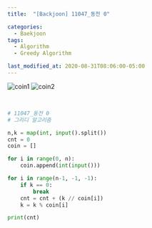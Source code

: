 ```yaml
---
title:  "[Backjoon] 11047_동전 0"

categories:
  - Baekjoon
tags:
  - Algorithm
  - Greedy Algorithm

last_modified_at: 2020-08-31T08:06:00-05:00
---
```


![coin1](https://user-images.githubusercontent.com/57481424/91973620-80f99780-ed57-11ea-908f-bef8ccfd0aea.PNG)
![coin2](https://user-images.githubusercontent.com/57481424/91973624-81922e00-ed57-11ea-9941-5bcd3cf7001d.PNG)



<br>

```python
# 11047_동전 0
# 그리디 알고리즘

n,k = map(int, input().split())
cnt = 0
coin = []

for i in range(0, n):
    coin.append(int(input()))

for i in range(n-1, -1, -1):
    if k == 0:
        break
    cnt = cnt + (k // coin[i])
    k = k % coin[i]

print(cnt)

```

